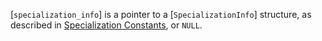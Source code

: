 [`specialization_info`] is a pointer to a [`SpecializationInfo`]
structure, as described in
[Specialization Constants](https://www.khronos.org/registry/vulkan/specs/1.3-extensions/html/vkspec.html#pipelines-specialization-constants), or
`NULL`.